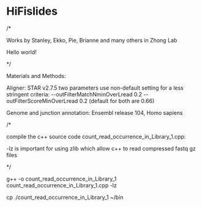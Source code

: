# HiFislides
/*

Works by Stanley, Ekko, Pie, Brianne and many others in Zhong Lab

Hello world!

*/

Materials and Methods:

Aligner: STAR v2.7.5
two parameters use non-default setting for a less stringent criteria: --outFilterMatchNminOverLread 0.2 --outFilterScoreMinOverLread 0.2
(default for both are 0.66)

Genome and junction annotation: Ensembl release 104, Homo sapiens


/*

compile the c++ source code count_read_occurrence_in_Library_1.cpp:

-lz is important for using zlib which allow c++ to read compressed fastq gz files

*/

g++ -o count_read_occurrence_in_Library_1 count_read_occurrence_in_Library_1.cpp -lz

cp ./count_read_occurrence_in_Library_1 ~/bin
